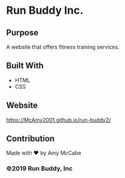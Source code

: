 # Run Buddy Inc.

## Purpose
A website that offers fitness training services.

## Built With
* HTML
* CSS

## Website
https://McAmy2001.github.io/run-buddy2/

## Contribution
Made with ❤️ by Amy McCabe

### ©️2019 Run Buddy, Inc 
